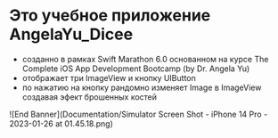 # Это учебное приложение AngelaYu_Dicee

- созданно в рамках Swift Marathon 6.0 основанном на курсе The Complete iOS App Development Bootcamp (by Dr. Angela Yu)
- отображает три ImageView и кнопку UIButton
- по нажатию на кнопку рандомно изменяет Image в ImageView создавая эфект брошенных костей

![End Banner](Documentation/Simulator Screen Shot - iPhone 14 Pro - 2023-01-26 at 01.45.18.png)
